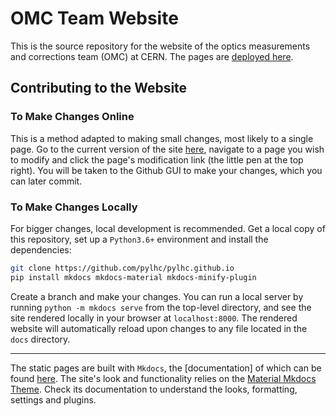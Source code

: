 # OMC Team Website

This is the source repository for the website of the optics measurements and corrections team (OMC) at CERN.
The pages are [deployed here][site_address]. 

## Contributing to the Website

### To Make Changes Online

This is a method adapted to making small changes, most likely to a single page.
Go to the current version of the site [here][site_address], navigate to a page you wish to modify and click the page's modification link (the little pen at the top right).
You will be taken to the Github GUI to make your changes, which you can later commit.

### To Make Changes Locally

For bigger changes, local development is recommended.
Get a local copy of this repository, set up a `Python3.6+` environment and install the dependencies:

```bash
git clone https://github.com/pylhc/pylhc.github.io
pip install mkdocs mkdocs-material mkdocs-minify-plugin
```

Create a branch and make your changes.
You can run a local server by running `python -m mkdocs serve` from the top-level directory, and see the site rendered locally in your browser at `localhost:8000`.
The rendered website will automatically reload upon changes to any file located in the `docs` directory.

---

The static pages are built with `Mkdocs`, the [documentation] of which can be found [here][mkdocs].
The site's look and functionality relies on the [Material Mkdocs Theme][mkdocs-material].
Check its documentation to understand the looks, formatting, settings and plugins.


[site_address]: https://pylhc.github.io/
[mkdocs]: https://www.mkdocs.org/
[mkdocs-material]: https://squidfunk.github.io/mkdocs-material/
